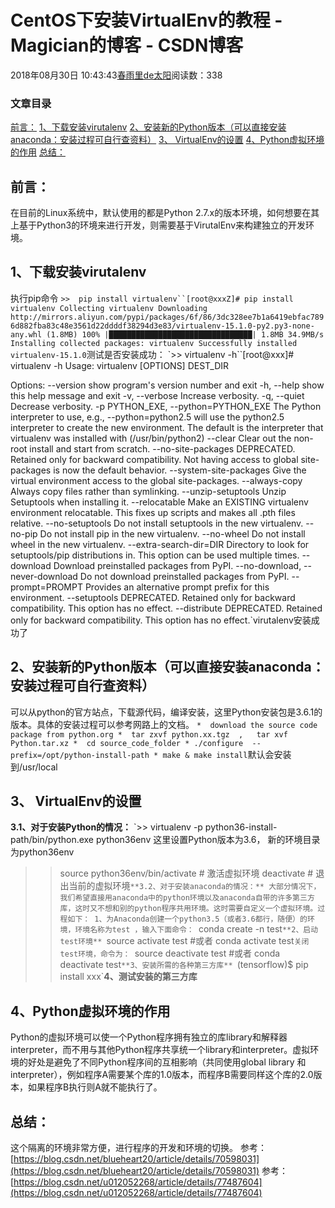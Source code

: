 
# CentOS下安装VirtualEnv的教程 - Magician的博客 - CSDN博客


2018年08月30日 10:43:43[春雨里de太阳](https://me.csdn.net/qq_16633405)阅读数：338



### 文章目录
[前言：](#_2)
[1、下载安装virutalenv](#1virutalenv_8)
[2、安装新的Python版本（可以直接安装anaconda：安装过程可自行查资料）](#2Pythonanaconda_78)
[3、 VirtualEnv的设置](#3_VirtualEnv_97)
[4、Python虚拟环境的作用](#4Python_136)
[总结：](#_142)

## 前言：
在目前的Linux系统中，默认使用的都是Python 2.7.x的版本环境，如何想要在其上基于Python3的环境来进行开发，则需要基于VirutalEnv来构建独立的开发环境。
## 1、下载安装virutalenv
执行pip命令
`>>  pip install virtualenv``[root@xxxZ]# pip install virtualenv
Collecting virtualenv
  Downloading http://mirrors.aliyun.com/pypi/packages/6f/86/3dc328ee7b1a6419ebfac7896d882fba83c48e3561d22ddddf38294d3e83/virtualenv-15.1.0-py2.py3-none-any.whl (1.8MB)
    100% |████████████████████████████████| 1.8MB 34.9MB/s 
Installing collected packages: virtualenv
Successfully installed virtualenv-15.1.0`测试是否安装成功：
`>> virtualenv -h``[root@xxx]# virtualenv -h
Usage: virtualenv [OPTIONS] DEST_DIR
 
Options:
  --version             show program's version number and exit
  -h, --help            show this help message and exit
  -v, --verbose         Increase verbosity.
  -q, --quiet           Decrease verbosity.
  -p PYTHON_EXE, --python=PYTHON_EXE
                        The Python interpreter to use, e.g.,
                        --python=python2.5 will use the python2.5 interpreter
                        to create the new environment.  The default is the
                        interpreter that virtualenv was installed with
                        (/usr/bin/python2)
  --clear               Clear out the non-root install and start from scratch.
  --no-site-packages    DEPRECATED. Retained only for backward compatibility.
                        Not having access to global site-packages is now the
                        default behavior.
  --system-site-packages
                        Give the virtual environment access to the global
                        site-packages.
  --always-copy         Always copy files rather than symlinking.
  --unzip-setuptools    Unzip Setuptools when installing it.
  --relocatable         Make an EXISTING virtualenv environment relocatable.
                        This fixes up scripts and makes all .pth files
                        relative.
  --no-setuptools       Do not install setuptools in the new virtualenv.
  --no-pip              Do not install pip in the new virtualenv.
  --no-wheel            Do not install wheel in the new virtualenv.
  --extra-search-dir=DIR
                        Directory to look for setuptools/pip distributions in.
                        This option can be used multiple times.
  --download            Download preinstalled packages from PyPI.
  --no-download, --never-download
                        Do not download preinstalled packages from PyPI.
  --prompt=PROMPT       Provides an alternative prompt prefix for this
                        environment.
  --setuptools          DEPRECATED. Retained only for backward compatibility.
                        This option has no effect.
  --distribute          DEPRECATED. Retained only for backward compatibility.
                        This option has no effect.`virutalenv安装成功了
## 2、安装新的Python版本（可以直接安装anaconda：安装过程可自行查资料）
可以从python的官方站点，下载源代码，编译安装，这里Python安装包是3.6.1的版本。具体的安装过程可以参考网路上的文档。
`*  download the source code package from python.org
    *  tar zxvf python.xx.tgz  ,   tar xvf Python.tar.xz
    *  cd source_code_folder
    * ./configure  --prefix=/opt/python-install-path
    * make & make install`默认会安装到/usr/local
## 3、 VirtualEnv的设置
**3.1、对于安装Python的情况：**
`>> virtualenv -p  python36-install-path/bin/python.exe python36env
    这里设置Python版本为3.6， 新的环境目录为python36env
  >> source python36env/bin/activate    # 激活虚拟环境
  >>  deactivate   # 退出当前的虚拟环境`**3.2、对于安装anaconda的情况：**
大部分情况下，我们希望直接用anaconda中的python环境以及anaconda自带的许多第三方库，这时又不想和别的python程序共用环境。这时需要自定义一个虚拟环境。过程如下：
1、为Anaconda创建一个python3.5（或者3.6都行，随便）的环境，环境名称为test ，输入下面命令：
`conda create -n test`**2、启动test环境**
`source activate test
#或者 conda activate test`关闭test环境，命令为：
`source deactivate test
#或者 conda deactivate test`**3、安装所需的各种第三方库**
`(tensorflow)$ pip install xxx`**4、测试安装的第三方库**
## 4、Python虚拟环境的作用
Python的虚拟环境可以使一个Python程序拥有独立的库library和解释器interpreter，而不用与其他Python程序共享统一个library和interpreter。虚拟环境的好处是避免了不同Python程序间的互相影响（共同使用global library 和 interpreter），例如程序A需要某个库的1.0版本，而程序B需要同样这个库的2.0版本，如果程序B执行则A就不能执行了。
## 总结：
这个隔离的环境非常方便，进行程序的开发和环境的切换。
参考：[https://blog.csdn.net/blueheart20/article/details/70598031](https://blog.csdn.net/blueheart20/article/details/70598031)
参考：[https://blog.csdn.net/u012052268/article/details/77487604](https://blog.csdn.net/u012052268/article/details/77487604)

